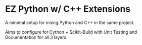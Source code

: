 # EZ Python w/ C++ Extensions

A minimal setup for mixng Python and C++ in the same project. 

Aims to configure for Cython + Scikit-Build with Unit Testing and Documentation for all 3 layers. 


